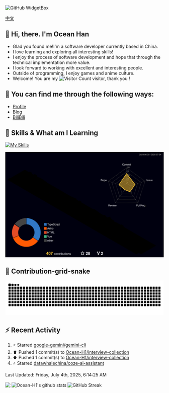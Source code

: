 ![GitHub WidgetBox](https://github-widgetbox.vercel.app/api/profile?username=Ocean-H1&data=followers,repositories,stars,commits)

[中文](/README_ZH.md)
## 👋 Hi, there. I'm Ocean Han
- Glad you found me!I'm a software developer currently based in China. 
- I love learning and exploring all interesting skills!
- I enjoy the process of software development and hope that through the technical implementation more value.
- I look forward to working with excellent and interesting people.
- Outside of programming, I enjoy games and anime culture.
- Welcome! You are my ![Visitor Count](https://profile-counter.glitch.me/Ocean_H1/count.svg) visitor, thank you !

## 🎉 You can find me through the following ways:

- [Profile](https://oceanh.top)
- [Blog](https://blog.oceanh.top/)
- [BiliBili](https://space.bilibili.com/382688944/favlist)

## 🚀 Skills & What am I Learning

[![My Skills](https://skillicons.dev/icons?i=html,css,vite,vue,react,electron,webpack,nodejs,js,ts,stackoverflow,mysql,redis)](https://github.com/Ocean-H1)

![rainbow gif](https://raw.githubusercontent.com/Ocean-H1/Ocean-H1/main/profile-3d-contrib/profile-night-rainbow.svg)

## 🐍 Contribution-grid-snake

![snake gif](https://raw.githubusercontent.com/Ocean-H1/Ocean-H1/output/github-contribution-grid-snake.svg)

## ⚡ Recent Activity

<!--RECENT_ACTIVITY:start-->
1. ⭐ Starred [google-gemini/gemini-cli](https://github.com/google-gemini/gemini-cli)<br>
2. ⬆️ Pushed 1 commit(s) to [Ocean-H1/interview-collection](https://github.com/Ocean-H1/interview-collection)<br>
3. ⬆️ Pushed 1 commit(s) to [Ocean-H1/interview-collection](https://github.com/Ocean-H1/interview-collection)<br>
4. ⭐ Starred [datawhalechina/coze-ai-assistant](https://github.com/datawhalechina/coze-ai-assistant)<br>
<!--RECENT_ACTIVITY:end-->

<!--RECENT_ACTIVITY:last_update-->
Last Updated: Friday, July 4th, 2025, 6:14:25 AM
<!--RECENT_ACTIVITY:last_update_end-->

<img align="center" src="https://github-readme-stats.vercel.app/api/top-langs/?username=Ocean-H1&layout=compact&theme=react&hide_border=true&card_width=400&card_height=200"/>
<img align="center" src="https://github-readme-stats.vercel.app/api?username=Ocean-H1&show_icons=true&include_all_commits=true&theme=react&hide_border=true&card_width=500&card_height=200" alt="Ocean-H1's github stats"/>
<img align="center" src="https://streak-stats.demolab.com?user=Ocean-H1&theme=react&hide_border=true&date_format=M%20j%5B%2C%20Y%5D&card_width=600&card_height=200" alt="GitHub Streak" />
